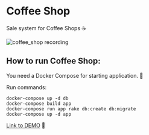 # Coffee Shop

Sale system for Coffee Shops :coffee:

![coffee_shop recording](https://image.ibb.co/cBww8v/Peek_2017_03_19_12_02.gif)

## How to run Coffee Shop: 

You need a Docker Compose for starting application. :rocket:

Run commands:

```shell
docker-compose up -d db
docker-compose build app
docker-compose run app rake db:create db:migrate
docker-compose up -d app
```

[Link to DEMO](http://coffee-shop.toel.ru) :herb:
